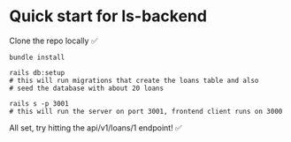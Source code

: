 # Quick start for ls-backend


Clone the repo locally ✅

```
bundle install

rails db:setup
# this will run migrations that create the loans table and also
# seed the database with about 20 loans

rails s -p 3001
# this will run the server on port 3001, frontend client runs on 3000

```

All set, try hitting the api/v1/loans/1 endpoint! ✅